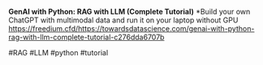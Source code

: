 **GenAI with Python: RAG with LLM (Complete Tutorial)**
*Build your own ChatGPT with multimodal data and run it on your laptop without GPU
https://freedium.cfd/https://towardsdatascience.com/genai-with-python-rag-with-llm-complete-tutorial-c276dda6707b

#RAG #LLM #python #tutorial
